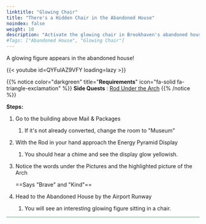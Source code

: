 ```yaml
---
linktitle: "Glowing Chair"
title: "There's a Hidden Chair in the Abandoned House"
noindex: false
weight: 10
description: "Activate the glowing chair in Brookhaven's abandoned house and uncover hidden figures and in-game secrets with this guide."
#Tags: ["Abandoned House", "Glowing Chair"]
---
```


A glowing figure appears in the abandoned house!

{{< youtube id=QYFuIAZ9VFY loading=lazy >}}

{{% notice color="darkgreen" title="**Requirements**" icon="fa-solid fa-triangle-exclamation"  %}}
**Side Quests** : [Rod Under the Arch](/lore/special_tools/rod_under_arch)
{{% /notice %}}


**Steps:**

1. Go to the building above Mail & Packages
	1. If it's not already converted, change the room to "Museum"
2. With the Rod in your hand approach the Energy Pyramid Display
	1. You should hear a chime and see the display glow yellowish.
3. Notice the words under the Pictures and the highlighted picture of the Arch
 
	==Says "Brave" and "Kind"==	
4. Head to the Abandoned House by the Airport Runway
	1. You will see an interesting glowing figure sitting in a chair.

<hr style="background-color: #28b44c" size=8>
